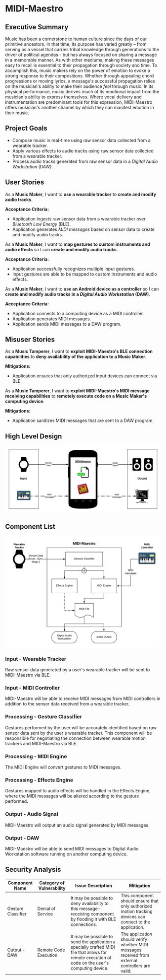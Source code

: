 # MIDI-Maestro

## Executive Summary
Music has been a cornerstone to human culture since the days of our primitive ancestors. In that time, its purpose has varied greatly – from serving as a vessel that carries tribal knowledge through generations to the driver of political agendas - but has always focused on sharing a message in a memorable manner. As with other mediums, making these messages easy to recall is essential to their propagation through society and time. To accomplish this, music makers rely on the power of emotion to evoke a strong response to their compositions. Whether through appealing chord progressions or moving lyrics, a message's successful propagation relies on the musician's ability to make their audience *feel* through music. In its physical performance, music derives much of its emotional impact from the musician's ability to express themselves. Where vocal delivery and instrumentation are predominant tools for this expression, MIDI-Maestro offers musician's another channel by which they can manifest emotion in their music.

## Project Goals
* Compose music in real-time using raw sensor data collected from a wearable tracker.
* Apply various effects to audio tracks using raw sensor data collected from a wearable tracker.
* Process audio tracks generated from raw sensor data in a *Digital Audio Workstation* (DAW).

## User Stories
As a **Music Maker**, I want to **use a wearable tracker** to **create and modify audio tracks**.

**Acceptance Criteria:**
* Application ingests raw sensor data from a wearable tracker over *Bluetooth Low Energy* (BLE).
* Application generates *MIDI messages* based on sensor data to create and modify audio tracks.

As a **Music Maker**, I want to **map gestures to custom instruments and audio effects** so I can **create and modify audio tracks**.

**Acceptance Criteria:**
* Application successfully recognizes multiple input gestures.
* Input gestures are able to be mapped to custom instruments and audio effects.

As a **Music Maker**, I want to **use an Android device as a controller** so I can **create and modify audio tracks in a *Digital Audio Workstation* (DAW)**.

**Acceptance Criteria:**
* Application connects to a computing device as a MIDI controller.
* Application generates MIDI messages.
* Application sends MIDI messages to a DAW program.

## Misuser Stories
As a **Music Tamperer**, I want to **exploit MIDI-Maestro's BLE connection capabilities** to **deny availability of the application to a Music Maker**.

**Mitigations:**
* Application ensures that only authorized input devices can connect via BLE.

As a **Music Tamperer**, I want to **exploit MIDI-Maestro's MIDI message receiving capabilities** to **remotely execute code on a Music Maker's computing device**.

**Mitigations:**
* Application sanitizes MIDI messages that are sent to a DAW program.

## High Level Design
![Design Diagram](https://github.com/caseyschmitz/MIDI-Maestro/blob/master/images/MIDI-Maestro_DesignDiagram.png)

## Component List
![Component Diagram](https://github.com/caseyschmitz/MIDI-Maestro/blob/master/images/MIDI-Maestro_ComponentDiagram.png)

### Input - Wearable Tracker
Raw sensor data generated by a user's wearable tracker will be sent to MIDI-Maestro via BLE.

### Input - MIDI Controller
MIDI-Maestro will be able to receive MIDI messages from MIDI controllers in addition to the sensor data received from a wearable tracker.

### Processing - Gesture Classifier
Gestures performed by the user will be accurately identified based on raw sensor data sent by the user's wearable tracker. This component will be responsible for negotiating the connection between wearable motion trackers and MIDI-Maestro via BLE.

### Processing - MIDI Engine
The MIDI Engine will convert gestures to MIDI messages.

### Processing - Effects Engine
Gestures mapped to audio effects will be handled in the Effects Engine, where the MIDI messages will be altered according to the gesture performed.

### Output - Audio Signal
MIDI-Maestro will output an audio signal generated by MIDI messages.

### Output - DAW
MIDI-Maestro will be able to send MIDI messages to Digital Audio Workstation software running on another computing device.

## Security Analysis
| Component Name | Category of Vulnerability | Issue Description | Mitigation |
|----------------|---------------------------|-------------------|------------|
| Gesture Classifier | Denial of Service | It may be possible to deny availability to this message-receiving component by flooding it with BLE connections. | This component should ensure that only authorized motion tracking devices can connect to the application. |
| Output - DAW | Remote Code Execution | It may be possible to send the application a specially crafted MIDI file that allows for remote execution of code on the user's computing device. | The application should verify whether MIDI messages received from external controllers are valid. |
